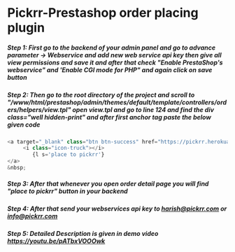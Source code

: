 # Pickrr-Prestashop order placing plugin

##### Step 1: First go to the backend of your admin panel and go to advance parameter -> Webservice and add new web service api key then give all view permissions and save it and after that check "Enable PrestaShop's webservice" and 'Enable CGI mode for PHP" and again click on save button 

##### Step 2: Then go to the root directory of the project and scroll to "/www/html/prestashop/admin/themes/default/template/controllers/orders/helpers/view.tpl" open view.tpl and go to line 124 and find the div  class="well hidden-print" and after first anchor tag paste the below given code




```javascript
<a target="_blank" class="btn btn-success" href="https://pickrr.herokuapp.com/prestashop/order/{$order->id}">
     <i class="icon-truck"></i>
		{l s='place to pickrr'}
</a>
&nbsp;
```

##### Step 3: After that whenever you open order detail page you will find "place to pickrr" button in your backend

##### Step 4: After that send your webservices api key to harish@pickrr.com or info@pickrr.com

##### Step 5: Detailed Description is given in demo video https://youtu.be/pATbxVOOOwk
